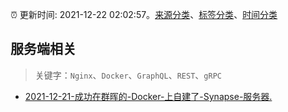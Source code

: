 :alarm_clock: 更新时间: 2021-12-22 02:02:57。[来源分类](../README.md)、[标签分类](../TAGS.md)、[时间分类](../TIMELINE.md)

## 服务端相关


> 关键字：`Nginx`、`Docker`、`GraphQL`、`REST`、`gRPC`



- [2021-12-21-成功在群晖的-Docker-上自建了-Synapse-服务器.](https://www.v2ex.com/t/823651) 